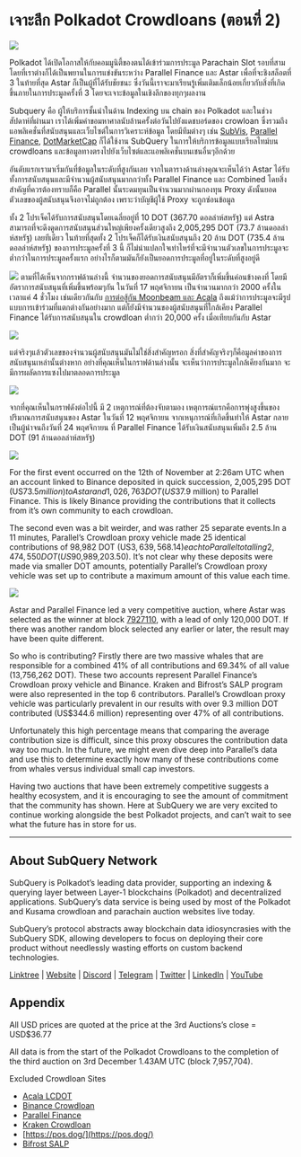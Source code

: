 # เจาะลึก Polkadot Crowdloans (ตอนที่ 2)

![](https://miro.medium.com/max/1400/0*MqQhXJbmnfMSqf-8)

Polkadot ได้เปิดโอกาสให้กับคอมมูนิตี้ของตนได้เข้าร่วมการประมูล Parachain Slot รอบที่สาม โดยที่เราต่างก็ได้เป็นพยานในการแข่งขันระหว่าง Parallel Finance และ Astar เพื่อที่จะชิงสล็อตที่ 3 ในท้ายที่สุด Astar ก็เป็นผู้ที่ได้รับชัยชนะ ซึ่งวันนี้เราจะมาเรียนรู้เพิ่มเติมเล็กน้อยเกี่ยวกับสิ่งที่เกิดขึ้นภายในการประมูลครั้งที่ 3 โดยจะเจาะข้อมูลในเชิงลึกของทุกๆผลงาน

Subquery คือ ผู้ให้บริการชั้นนำในด้าน Indexing บน chain ของ Polkadot และในช่วงสัปดาห์ที่ผ่านมา เราได้เพิ่มคำขอมหาศาลนับล้านครั้งต่อวันไปยังแดชบอร์ดของ crowloan ซึ่งรวมถึงแอพลิเคชั่นที่สนับสนุนและเว็บไซต์ในการวิเคราะห์ข้อมูล โดยมีทีมต่างๆ เช่น [SubVis](https://www.subvis.io/), [Parallel Finance](https://parallel.fi/), [DotMarketCap](https://dotmarketcap.com/) ก็ได้ใช้งาน SubQuery ในการให้บริการข้อมูลแบบเรียลไทม์บน crowdloans และข้อมูลทางตรงไปยังเว็บไซต์และแอพลิเคชั่นบนเชนอื่นๆอีกด้วย

อันดับแรกเรามาเริ่มกันที่ข้อมูลในระดับที่สูงกันเลย จากในตารางด้านล่างคุณจะเห็นได้ว่า Astar ได้รับทั้งการสนับสนุนและมีจำนวนผู้สนับสนุนมากกว่าทั้ง Parallel Finance และ Combined โดยสิ่งสำคัญที่ควรต้องทราบก็คือ Parallel นั้นระดมทุนเป็นจำนวนมากผ่านกองทุน Proxy ดังนั้นยอดตัวเลขของผู้สนับสนุนจึงอาจไม่ถูกต้อง เพราะว่าบัญชีผู้ใช้ Proxy จะถูกซ่อนข้อมูล

ทั้ง 2 โปรเจ็คได้รับการสนับสนุนโดยเฉลี่ยอยู่ที่ 10 DOT (367.70 ดอลล่าห์สหรัฐ) แต่ Astra สามารถที่จะดึงดูดการสนับสนุนส่วนใหญ่เพียงครั้งเดียวสูงถึง 2,005,295 DOT (73.7 ล้านดอลล่าห์สหรัฐ) เลยทีเดียว ในท้ายที่สุดทั้ง 2 โปรเจ็คก็ได้รับเงินสนับสนุนถึง 20 ล้าน DOT (735.4 ล้านดอลล่าห์สหรัฐ) ของการประมูลครั้งที่ 3 นี้ ก็ไม่น่าแปลกใจเท่าไหร่ที่จะมีจำนวนตัวเลขในการประมูลจะต่ำกว่าในการประมูลครั้งแรก อย่างไรก็ตามมันก็ยังเป็นยอดการประมูลที่อยู่ในระดับที่สูงอยู่ดี

![](https://miro.medium.com/max/1920/1*cHMt10lANsqtkLYHCv6iWg.png) ตามที่ได้เห็นจากกราฟด้านล่างนี้ จำนวนของยอดการสนับสนุนมีอัตราก็เพิ่มขึ้นค่อนข้างคงที่ โดยมีอัตราการสนับสนุนที่เพิ่มขึ้นพร้อมๆกัน ในวันที่ 17 พฤศจิกายน เป็นจำนวนมากกว่า 2000 ครั้งในเวลาแค่ 4 ชั่วโมง เช่นเดียวกันกับ [การต่อสู้กัน Moonbeam และ Acala](./20211124-polkadot-crowdloans.md) ถึงแม้ว่าการประมูลจะมีรูปแบบการเข้าร่วมที่แตกต่างกันอย่างมาก แต่ก็ยังมีจำนวนของผู้สนับสนุนที่ใกล้เคียง Parallel Finance ได้รับการสนับสนุนใน crowdloan ต่ำกว่า 20,000 ครั้ง เมื่อเทียบกันกับ Astar

![](https://miro.medium.com/max/1920/0*QLdNkyaQBBj3L9Eu)

แต่จริงๆแล้วตัวเลขของจำนวนผู้สนับสนุนมันไม่ใช่สิ่งสำคัญหรอก สิ่งที่สำคัญจริงๆก็คือมูลค่าของการสนับสนุนเหล่านั้นต่างหาก อย่างที่คุณเห็นในกราฟด้านล่างนั้น จะเห็นว่าการประมูลใกล้เคียงกันมาก จะมีการผลัดการแซงไปมาตลอดการประมูล

![](https://miro.medium.com/max/1920/0*AGGfB2oBSwoplGhv)

จากที่คุณเห็นในกราฟดังต่อไปนี้ มี 2 เหตุการณ์ที่ต้องจับตามอง เหตุการณ์แรกคือการพุ่งสูงขึ้นของปริมาณการสนับสนุนของ Astar ในวันที่ 12 พฤศจิกายน จากเหนุการณ์ที่เกิดขึ้นทำให้ Astar กลายเป็นผู้นำจนถึงวันที่ 24 พฤศจิกายน ที่ Parallel Finance ได้รับเงินสนับสนุนเพิ่มถึง 2.5 ล้าน DOT (91 ล้านดอลล่าห์สหรัฐ)

![](https://miro.medium.com/max/1920/0*UK4Drn6LXcjebF_V)

For the first event occurred on the 12th of November at 2:26am UTC when an account linked to Binance deposited in quick succession, 2,005,295 DOT (US$73.5 million) to Astar and 1,026,763 DOT (US$37.9 million) to Parallel Finance. This is likely Binance providing the contributions that it collects from it’s own community to each crowdloan.

The second even was a bit weirder, and was rather 25 separate events.In a 11 minutes, Parallel’s Crowdloan proxy vehicle made 25 identical contributions of 98,982 DOT (US$3,639,568.14) each to Parallel totalling 2,474,550 DOT (US$90,989,203.50). It’s not clear why these deposits were made via smaller DOT amounts, potentially Parallel’s Crowdloan proxy vehicle was set up to contribute a maximum amount of this value each time.

![](https://miro.medium.com/max/1920/0*ZErTVoVAvSJvaIsL)

Astar and Parallel Finance led a very competitive auction, where Astar was selected as the winner at block [7927110](https://polkadot.subscan.io/block/7927110), with a lead of only 120,000 DOT. If there was another random block selected any earlier or later, the result may have been quite different.

So who is contributing? Firstly there are two massive whales that are responsible for a combined 41% of all contributions and 69.34% of all value (13,756,262 DOT). These two accounts represent Parallel Finance’s Crowdloan proxy vehicle and Binance. Kraken and Bifrost’s SALP program were also represented in the top 6 contributors. Parallel’s Crowdloan proxy vehicle was particularly prevalent in our results with over 9.3 million DOT contributed (US$344.6 million) representing over 47% of all contributions.

Unfortunately this high percentage means that comparing the average contribution size is difficult, since this proxy obscures the contribution data way too much. In the future, we might even dive deep into Parallel’s data and use this to determine exactly how many of these contributions come from whales versus individual small cap investors.

Having two auctions that have been extremely competitive suggests a healthy ecosystem, and it is encouraging to see the amount of commitment that the community has shown. Here at SubQuery we are very excited to continue working alongside the best Polkadot projects, and can’t wait to see what the future has in store for us.

---

## About SubQuery Network

SubQuery is Polkadot’s leading data provider, supporting an indexing & querying layer between Layer-1 blockchains (Polkadot) and decentralized applications. SubQuery’s data service is being used by most of the Polkadot and Kusama crowdloan and parachain auction websites live today.

SubQuery’s protocol abstracts away blockchain data idiosyncrasies with the SubQuery SDK, allowing developers to focus on deploying their core product without needlessly wasting efforts on custom backend technologies.

​​​​[Linktree](https://linktr.ee/subquerynetwork) | [Website](https://subquery.network/) | [Discord](https://discord.com/invite/78zg8aBSMG) | [Telegram](https://t.me/subquerynetwork) | [Twitter](https://twitter.com/subquerynetwork) | [LinkedIn](https://www.linkedin.com/company/subquery) | [YouTube](https://www.youtube.com/channel/UCi1a6NUUjegcLHDFLr7CqLw)

## Appendix

All USD prices are quoted at the price at the 3rd Auctions’s close = USD$36.77

All data is from the start of the Polkadot Crowdloans to the completion of the third auction on 3rd December 1.43AM UTC (block 7,957,704).

Excluded Crowdloan Sites

- [Acala LCDOT](https://medium.com/acalanetwork/acala-liquid-crowdloan-dot-lcdot-launch-on-polkadot-f28d8f561157)
- [Binance Crowdloan](https://www.binance.com/en/dotslot)
- [Parallel Finance](https://crowdloan.parallel.fi/#/auction/polkadot)
- [Kraken Crowdloan](https://www.kraken.com/learn/parachain-auctions)
- [https://pos.dog/](https://pos.dog/)
- [Bifrost SALP](https://medium.com/bifrost-finance/bifrost-announces-slot-auction-liquidity-protocol-salp-weekly-report-51-57a7f69aad34)
